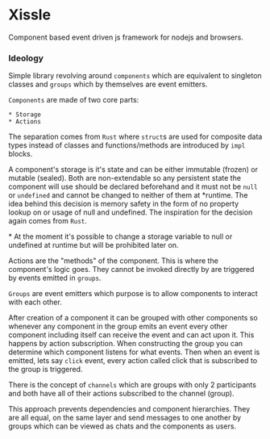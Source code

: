 # Xissle

Component based event driven js framework for nodejs and browsers.

### Ideology

Simple library revolving around `components` which are equivalent to singleton classes and `groups`
which by themselves are event emitters.

`Components` are made of two core parts:

    * Storage
    * Actions

The separation comes from `Rust` where `struct`s are used for composite data types instead of
classes and functions/methods are introduced by `impl` blocks.

A component's storage is it's state and can be either immutable (frozen) or mutable (sealed).
Both are non-extendable so any persistent state the component will use should be declared beforehand
and it must not be `null` or `undefined` and cannot be changed to neither of them at *runtime.
The idea behind this decision is memory safety in the form of no property lookup on or usage of
null and undefined. The inspiration for the decision again comes from `Rust`.

\* At the moment it's possible to change a storage variable to null or undefined at runtime but will
be prohibited later on.

Actions are the "methods" of the component. This is where the component's logic goes. They cannot be
invoked directly by are triggered by events emitted in `groups`.

`Groups` are event emitters which purpose is to allow components to interact with each other.

After creation of a component it can be grouped with other components so whenever any component in
the group emits an event every other component including itself can receive the event and can act
upon it. This happens by action subscription. When constructing the group you can determine which
component listens for what events. Then when an event is emitted, lets say `click` event, every
action called click that is subscribed to the group is triggered.

There is the concept of `channels` which are groups with only 2 participants and both have all of
their actions subscribed to the channel (group).

This approach prevents dependencies and component hierarchies. They are all equal, on the same layer
and send messages to one another by groups which can be viewed as chats and the components as users.
